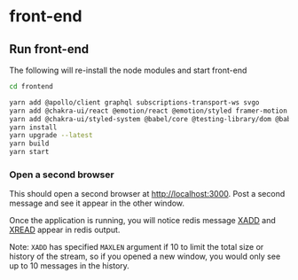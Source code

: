 # front-end

## Run front-end

The following will re-install the node modules and start front-end

```bash
cd frontend

yarn add @apollo/client graphql subscriptions-transport-ws svgo
yarn add @chakra-ui/react @emotion/react @emotion/styled framer-motion
yarn add @chakra-ui/styled-system @babel/core @testing-library/dom @babel/plugin-syntax-flow @babel/plugin-transform-react-jsx
yarn install
yarn upgrade --latest
yarn build
yarn start
```

### Open a second browser

This should open a second browser at [http://localhost:3000](http://localhost:3000).
Post a second message and see it appear in the other window.

Once the application is running, you will notice redis message [XADD](https://redis.io/commands/XADD)
and [XREAD](https://redis.io/commands/xread) appear in redis output.

Note: `XADD` has specified `MAXLEN` argument if 10 to limit the total size or history of the stream,
so if you opened a new window, you would only see up to 10 messages in the history.
